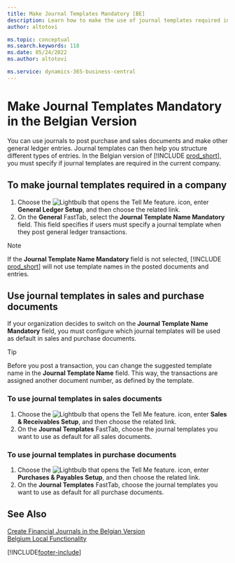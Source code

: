 ```yaml
---
title: Make Journal Templates Mandatory [BE]
description: Learn how to make the use of journal templates required in the Belgian version.
author: altotovi

ms.topic: conceptual
ms.search.keywords: 118
ms.date: 05/24/2022
ms.author: altotovi

ms.service: dynamics-365-business-central
---
```


# Make Journal Templates Mandatory in the Belgian Version

You can use journals to post purchase and sales documents and make other general ledger entries. Journal templates can then help you structure different types of entries. In the Belgian version of [!INCLUDE [prod_short](../../includes/prod_short.md)], you must specify if journal templates are required in the current company.  

## To make journal templates required in a company

1. Choose the ![Lightbulb that opens the Tell Me feature.](../../media/ui-search/search_small.png "Tell me what you want to do") icon, enter **General Ledger Setup**, and then choose the related link.  
2. On the **General** FastTab, select the **Journal Template Name Mandatory** field. This field specifies if users must specify a journal template when they post general ledger transactions.  

> [!NOTE]  
> If the **Journal Template Name Mandatory** field is not selected, [!INCLUDE [prod_short](../../includes/prod_short.md)] will not use template names in the posted documents and entries.

## Use journal templates in sales and purchase documents

If your organization decides to switch on the **Journal Template Name Mandatory** field, you must configure which journal templates will be used as default in sales and purchase documents.

> [!TIP]  
> Before you post a transaction, you can change the suggested template name in the **Journal Template Name** field. This way, the transactions are assigned another document number, as defined by the template.

### To use journal templates in sales documents

1. Choose the ![Lightbulb that opens the Tell Me feature.](../../media/ui-search/search_small.png "Tell me what you want to do") icon, enter **Sales & Receivables Setup**, and then choose the related link.  
2. On the **Journal Templates** FastTab, choose the journal templates you want to use as default for all sales documents.  

### To use journal templates in purchase documents

1. Choose the ![Lightbulb that opens the Tell Me feature.](../../media/ui-search/search_small.png "Tell me what you want to do") icon, enter **Purchases & Payables Setup**, and then choose the related link.  
2. On the **Journal Templates** FastTab, choose the journal templates you want to use as default for all purchase documents.  

## See Also

[Create Financial Journals in the Belgian Version](how-to-create-financial-journals.md)  
[Belgium Local Functionality](belgium-local-functionality.md)  


[!INCLUDE[footer-include](../../includes/footer-banner.md)]
